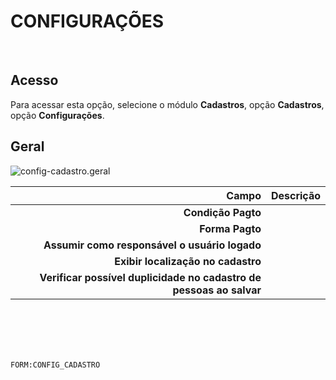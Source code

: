 # CONFIGURAÇÕES
<br>

## Acesso
Para acessar esta opção, selecione o módulo **Cadastros**, opção **Cadastros**, opção **Configurações**.
<br>

## Geral
![config-cadastro.geral](https://raw.githubusercontent.com/netforcews/docs-erp/master/cadastros/imagens/config-cadastro.geral.png)

Campo | Descrição
--:|---
**Condição Pagto** | 
**Forma Pagto** | 
**Assumir como responsável o usuário logado** | 
**Exibir localização no cadastro** | 
**Verificar possível duplicidade no cadastro de pessoas ao salvar** | 
<br>
<br>
<br>
<br>

```FORM:CONFIG_CADASTRO```
